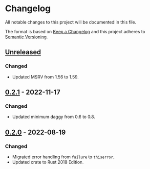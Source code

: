 # Changelog
All notable changes to this project will be documented in this file.

The format is based on [Keep a Changelog](http://keepachangelog.com/en/1.0.0/)
and this project adheres to [Semantic Versioning](http://semver.org/spec/v2.0.0.html).


<!-- next-header -->
## [Unreleased]
### Changed
- Updated MSRV from 1.56 to 1.59.

## [0.2.1] - 2022-11-17
### Changed
- Updated minimum daggy from 0.6 to 0.8.

## [0.2.0] - 2022-08-19
### Changed
- Migrated error handling from `failure` to `thiserror`.
- Updated crate to Rust 2018 Edition.


<!-- next-url -->
[Unreleased]: https://github.com/aschampion/schemer/compare/schemer-v0.2.1...HEAD"
[0.2.1]: https://github.com/aschampion/schemer/compare/schemer-v0.2.0...schemer-v0.2.1
[0.2.0]: https://github.com/aschampion/schemer/compare/schemer=v0.1.2...schemer-v0.2.0
